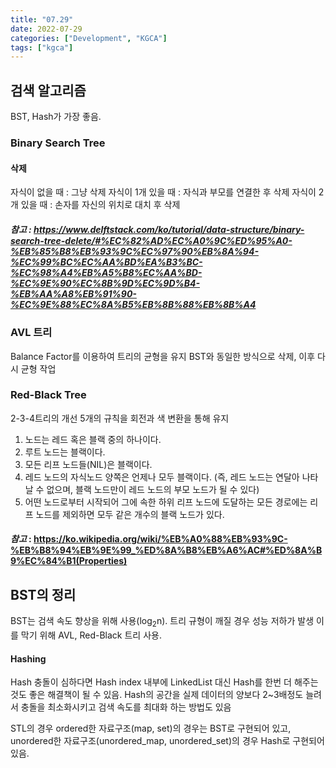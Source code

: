 ```yaml
---
title: "07.29"
date: 2022-07-29
categories: ["Development", "KGCA"]
tags: ["kgca"]
---
```

## 검색 알고리즘
BST, Hash가 가장 좋음.

### Binary Search Tree
#### 삭제
자식이 없을 때 : 그냥 삭제
자식이 1개 있을 때 : 자식과 부모를 연결한 후 삭제
자식이 2개 있을 때 : 손자를 자신의 위치로 대치 후 삭제
##### _참고_ : https://www.delftstack.com/ko/tutorial/data-structure/binary-search-tree-delete/#%EC%82%AD%EC%A0%9C%ED%95%A0-%EB%85%B8%EB%93%9C%EC%97%90%EB%8A%94-%EC%99%BC%EC%AA%BD%EA%B3%BC-%EC%98%A4%EB%A5%B8%EC%AA%BD-%EC%9E%90%EC%8B%9D%EC%9D%B4-%EB%AA%A8%EB%91%90-%EC%9E%88%EC%8A%B5%EB%8B%88%EB%8B%A4

### AVL 트리
Balance Factor를 이용하여 트리의 균형을 유지
BST와 동일한 방식으로 삭제, 이후 다시 균형 작업

### Red-Black Tree
2-3-4트리의 개선
5개의 규칙을 회전과 색 변환을 통해 유지
1. 노드는 레드 혹은 블랙 중의 하나이다.
2. 루트 노드는 블랙이다.
3. 모든 리프 노드들(NIL)은 블랙이다.
4. 레드 노드의 자식노드 양쪽은 언제나 모두 블랙이다. (즉, 레드 노드는 연달아 나타날 수 없으며, 블랙 노드만이 레드 노드의 부모 노드가 될 수 있다)
5. 어떤 노드로부터 시작되어 그에 속한 하위 리프 노드에 도달하는 모든 경로에는 리프 노드를 제외하면 모두 같은 개수의 블랙 노드가 있다.
#### _참고_ : https://ko.wikipedia.org/wiki/%EB%A0%88%EB%93%9C-%EB%B8%94%EB%9E%99_%ED%8A%B8%EB%A6%AC#%ED%8A%B9%EC%84%B1(Properties)

## BST의 정리
BST는 검색 속도 향상을 위해 사용(log<sub>2</sub>n).
트리 규형이 깨질 경우 성능 저하가 발생
이를 막기 위해 AVL, Red-Black 트리 사용.

#### Hashing
Hash 충돌이 심하다면 Hash index 내부에 LinkedList 대신 Hash를 한번 더 해주는 것도 좋은 해결책이 될 수 있음.
Hash의 공간을 실제 데이터의 양보다 2~3배정도 늘려서 충돌을 최소화시키고 검색 속도를 최대화 하는 방법도 있음

STL의 경우 ordered한 자료구조(map, set)의 경우는 BST로 구현되어 있고, unordered한 자료구조(unordered_map, unordered_set)의 경우 Hash로 구현되어 있음.